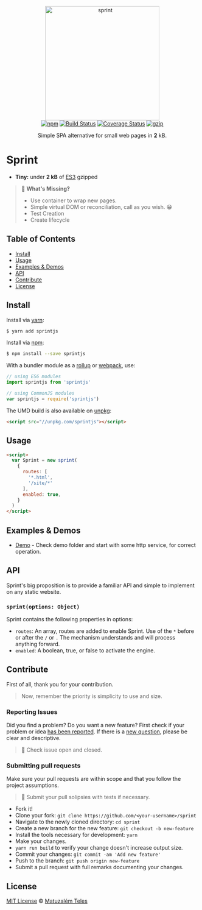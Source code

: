 <p align="center">
  <img src="http://i.imgur.com/jgHKoGM.png" width="300" height="300" alt="sprint">
  <br>
  <a href="https://www.npmjs.org/package/sprintjs"><img src="https://img.shields.io/npm/v/sprintjs.svg?style=flat" alt="npm"></a>
  <a href="https://travis-ci.org/matuzalemsteles/sprint"><img src="https://travis-ci.org/matuzalemsteles/sprint.svg?branch=master" alt="Build Status"></a>
  <a href='https://coveralls.io/github/matuzalemsteles/sprint?branch=master'><img src='https://coveralls.io/repos/github/matuzalemsteles/sprint/badge.svg?branch=master' alt='Coverage Status' /></a>
  <a href="https://unpkg.com/sprintjs/dist/sprintjs.js"><img src="http://img.badgesize.io/https://unpkg.com/sprintjs/dist/sprintjs.js?compression=gzip" alt="gzip"></a>
</p>
<p align="center">Simple SPA alternative for small web pages in <b>2</b> kB.</p>

# Sprint

- **Tiny:** under **2 kB** of [ES3](https://unpkg.com/sprintjs) gzipped

> 🤔 **What's Missing?**
> - Use container to wrap new pages.
> - Simple virtual DOM or reconciliation, call as you wish. 😁
> - Test Creation
> - Create lifecycle

## Table of Contents

- [Install](#install)
- [Usage](#usage)
- [Examples & Demos](#examples--demos)
- [API](#api)
- [Contribute](#contribute)
- [License](#license)

## Install
Install via [yarn](https://yarnpkg.com/lang/en/):

```sh
$ yarn add sprintjs
```

Install via [npm](https://www.npmjs.com/):

```sh
$ npm install --save sprintjs
```

With a bundler module as a [rollup](https://rollupjs.org/) or [webpack](https://webpack.js.org/), use:

```javascript
// using ES6 modules
import sprintjs from 'sprintjs'

// using CommonJS modules
var sprintjs = require('sprintjs')
```

The UMD build is also available on [unpkg](https://unpkg.com):

```html
<script src="//unpkg.com/sprintjs"></script>
```

## Usage
```html
<script>
  var Sprint = new sprint(
    {
      routes: [
        '*.html',
        '/site/*'
      ],
      enabled: true,
    }
  )
</script>
```

## Examples & Demos
 - [Demo](demo) - Check demo folder and start with some http service, for correct operation.

## API
Sprint's big proposition is to provide a familiar API and simple to implement on any static website.

### `sprint(options: Object)`
Sprint contains the following properties in options:

 * `routes`: An array, routes are added to enable Sprint. Use of the `*` before or after the `/` or `.` The mechanism understands and will process anything forward.
 * `enabled`: A boolean, true, or false to activate the engine.

## Contribute

First of all, thank you for your contribution.
> Now, remember the priority is simplicity to use and size.

### Reporting Issues
Did you find a problem? Do you want a new feature? First check if your problem or idea [has been reported](../../issues).
If there is a [new question](../../issues/new), please be clear and descriptive.

> 🚨 Check issue open and closed.

### Submitting pull requests

Make sure your pull requests are within scope and that you follow the project assumptions.

> 🚨 Submit your pull solipsies with tests if necessary.

-   Fork it!
-   Clone your fork: `git clone https://github.com/<your-username>/sprint`
-   Navigate to the newly cloned directory: `cd sprint`
-   Create a new branch for the new feature: `git checkout -b new-feature`
-   Install the tools necessary for development: `yarn`
-   Make your changes.
-   `yarn run build` to verify your change doesn't increase output size.
-   Commit your changes: `git commit -am 'Add new feature'`
-   Push to the branch: `git push origin new-feature`
-   Submit a pull request with full remarks documenting your changes.

## License

[MIT License](LICENSE.md) © [Matuzalém Teles](https://matuzalemteles.com/)
